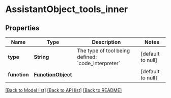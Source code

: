 # AssistantObject_tools_inner
## Properties

| Name | Type | Description | Notes |
|------------ | ------------- | ------------- | -------------|
| **type** | **String** | The type of tool being defined: &#x60;code_interpreter&#x60; | [default to null] |
| **function** | [**FunctionObject**](FunctionObject.md) |  | [default to null] |

[[Back to Model list]](../README.md#documentation-for-models) [[Back to API list]](../README.md#documentation-for-api-endpoints) [[Back to README]](../README.md)


